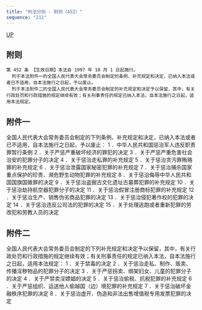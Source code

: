 ```yaml
---
title: "刑法分则 - 附则（452）"
sequence: "211"
---
```


[UP](/law/criminal-law-index.html)

## 附则

```text
第 452 条 【生效日期】本法自 1997 年 10 月 1 日起施行。
  列于本法附件一的全国人民代表大会常务委员会制定的条例、补充规定和决定，已纳入本法或者已不适用，自本法施行之日起，予以废止。
  列于本法附件二的全国人民代表大会常务委员会制定的补充规定和决定予以保留，其中，有关行政处罚和行政措施的规定继续有效；有关刑事责任的规定已纳入本法，自本法施行之日起，适用本法规定。
```


## 附件一


全国人民代表大会常务委员会制定的下列条例、补充规定和决定，已纳入本法或者已不适用，自本法施行之日起，予以废止：
1 ．中华人民共和国惩治军人违反职责罪暂行条例
2 ．关于严惩严重破坏经济的罪犯的决定
3 ．关于严惩严重危害社会治安的犯罪分子的决定
4 ．关于惩治走私罪的补充规定
5 ．关于惩治贪污罪贿赂罪的补充规定
6 ．关于惩治泄露国家秘密犯罪的补充规定
7 ．关于惩治捕杀国家重点保护的珍贵、濒危野生动物犯罪的补充规定
8 ．关于惩治侮辱中华人民共和国国旗国徽罪的决定
9 ．关于惩治盗掘古文化遗址古墓葬犯罪的补充规定
10 ．关于惩治劫持航空器犯罪分子的决定
11 ．关于惩治假冒注册商标犯罪的补充规定
12 ．关于惩治生产、销售伪劣商品犯罪的决定
13 ．关于惩治侵犯著作权的犯罪的决定
14 ．关于惩治违反公司法的犯罪的决定
15 ．关于处理逃跑或者重新犯罪的劳改犯和劳教人员的决定


## 附件二


全国人民代表大会常务委员会制定的下列补充规定和决定予以保留，其中，有关行政处罚和行政措施的规定继续有效；有关刑事责任的规定已纳入本法，自本法施行之日起，适用本法规定：
1 ．关于禁毒的决定
2 ．关于惩治走私、制作、贩卖、传播淫秽物品的犯罪分子的决定
3 ．关于严惩拐卖、绑架妇女、儿童的犯罪分子的决定
4 ．关于严禁卖淫嫖娼的决定
5 ．关于惩治偷税、抗税犯罪的补充规定
6 ．关于严惩组织、运送他人偷越国（边）境犯罪的补充规定
7 ．关于惩治破坏金融秩序犯罪的决定
8 ．关于惩治虚开、伪造和非法出售增值税专用发票犯罪的决定

